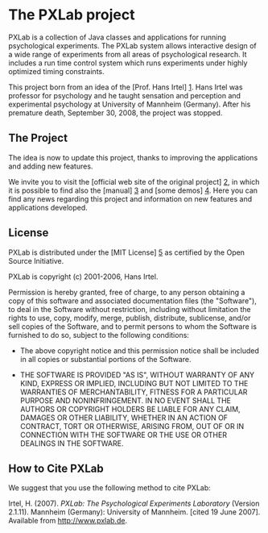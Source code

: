 # The PXLab project #

PXLab is a collection of Java classes and applications for running psychological experiments. The PXLab system allows interactive design of a wide range of experiments from all areas of psychological research. It includes a run time control system which runs experiments under highly optimized timing constraints.

This project born from an idea of the [Prof. Hans Irtel] [1]. Hans Irtel was professor for psychology and he taught sensation and perception and experimental psychology at University of Mannheim (Germany). After his premature death, September 30, 2008, the project was stopped.

## The Project ##

The idea is now to update this project, thanks to improving the applications and adding new features. 

We invite you to visit the [official web site of the original project] [2], in which it is possible to find also the [manual] [3] and [some demos] [4].
Here you can find any news regarding this project and information on new features and applications developed.

## License ##

PXLab is distributed under the [MIT License] [5] as certified by the Open Source Initiative.

PXLab is copyright (c) 2001-2006, Hans Irtel. 

Permission is hereby granted, free of charge, to any person obtaining a copy of this software and associated documentation files (the "Software"), to deal in the Software without restriction, including without limitation the rights to use, copy, modify, merge, publish, distribute, sublicense, and/or sell copies of the Software, and to permit persons to whom the Software is furnished to do so, subject to the following conditions:

*    The above copyright notice and this permission notice shall be included in all copies or substantial portions of the Software.

*    THE SOFTWARE IS PROVIDED "AS IS", WITHOUT WARRANTY OF ANY KIND, EXPRESS OR IMPLIED, INCLUDING BUT NOT LIMITED TO THE WARRANTIES OF MERCHANTABILITY, FITNESS FOR A PARTICULAR PURPOSE AND NONINFRINGEMENT. IN NO EVENT SHALL THE AUTHORS OR COPYRIGHT HOLDERS BE LIABLE FOR ANY CLAIM, DAMAGES OR OTHER LIABILITY, WHETHER IN AN ACTION OF CONTRACT, TORT OR OTHERWISE, ARISING FROM, OUT OF OR IN CONNECTION WITH THE SOFTWARE OR THE USE OR OTHER DEALINGS IN THE SOFTWARE.

## How to Cite PXLab ##

We suggest that you use the following method to cite PXLab:

Irtel, H. (2007). *PXLab: The Psychological Experiments Laboratory* (Version 2.1.11). Mannheim (Germany): University of Mannheim. [cited 19 June 2007]. Available from <http://www.pxlab.de>.



[1]: http://irtel.uni-mannheim.de/indexo.html "Homepage Prof. Irtel"
[2]: http://www.pxlab.de/ "PXLab Official Web Site"
[3]: http://irtel.uni-mannheim.de/pxlab/doc/manual/ "PXLab manual"
[4]: http://irtel.uni-mannheim.de/pxlab/demos/ "PXLab Demonstration Experiments"
[5]: http://opensource.org/licenses/mit-license.php "MIT License"